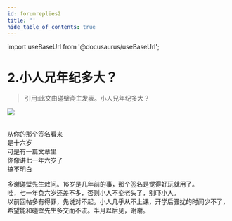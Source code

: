 ```yaml
---
id: forumreplies2
title: ''
hide_table_of_contents: true
---
```


import useBaseUrl from '@docusaurus/useBaseUrl';

# 2.小人兄年纪多大？

> 引用:此文由碰壁斋主发表。小人兄年纪多大？

<div style={{textAlign: 'left'}}>
<img src={useBaseUrl('https://gateway.ipfscdn.io/ipfs/QmXSnds2BF97yuZwYAMLwrpjQcuPcm22WGsFmBJfWFTEUM/2002posts/forumreplies2/1.png')} /><br/><br/>
</div>

从你的那个签名看来<br/>
是十六岁<br/>
可是有一篇文章里<br/>
你像讲七一年六岁了<br/>
搞不明白

多谢碰壁先生敕问。16岁是几年前的事，那个签名是觉得好玩就用了。<br/>
哇，七一年负六岁还差不多，否则小人不变老头了，别吓小人。<br/>
以前回帖多有得罪，先说对不起。小人几乎从不上课，开学后骚扰的时间少不了，希望能和碰壁先生多交而不流。半月以后见，谢谢。